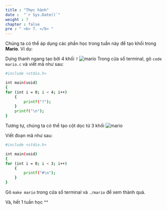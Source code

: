 ```yaml
---
title : "Thực hành"
date :  "`r Sys.Date()`" 
weight : 7 
chapter : false
pre : " <b> 7. </b> "
---
```

Chúng ta có thể áp dụng các phần học trong tuần này để tạo khối trong **Mario**. Ví dụ: 

Dựng thanh ngang tạo bởi 4 khối `?`
![mario](https://raw.githubusercontent.com/baobaoupcloud/cs-w1/main/static/images/7.practice/1practice.png)
Trong cửa sổ terminal, gõ `code mario.c` và viết mã như sau:

```bash
#include <stdio.h>

int main(void)
{
for (int i = 0; i < 4; i++)
    {
        printf("?");
    }
    printf("\n");
}
```
Tương tự, chúng ta có thể tạo cột dọc từ 3 khối
![mario](https://raw.githubusercontent.com/baobaoupcloud/cs-w1/main/static/images/7.practice/2practice.png)

Viết đoạn mã như sau:
```bash
#include <stdio.h>

int main(void)
{
for (int i = 0; i < 3; i++)
    {
        printf("#\n");
    }
}
```
Gõ `make mario` trong cửa sổ terminal và `./mario` để xem thành quả.



Và, hết 1 tuần học ^^
